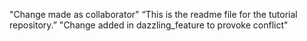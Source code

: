 "Change made as collaborator"
“This is the readme file for the tutorial repository.”
"Change added in dazzling_feature to provoke conflict"
